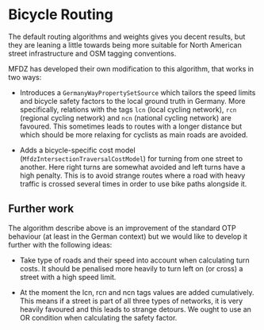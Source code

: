 # Bicycle Routing

The default routing algorithms and weights gives you decent results, but they are leaning a little towards being
more suitable for North American street infrastructure and OSM tagging conventions.

MFDZ has developed their own modification to this algorithm, that works in two ways:

 - Introduces a `GermanyWayPropertySetSource` which tailors the speed limits and bicycle safety factors to the local
   ground truth in Germany. More specifically, relations with the tags `lcn` (local cycling network), `rcn` (regional 
   cycling network) and `ncn` (national cycling network) are favoured. This sometimes leads to routes with a longer
   distance but which should be more relaxing for cyclists as main roads are avoided.
   
 - Adds a bicycle-specific cost model (`MfdzIntersectionTraversalCostModel`) for turning from one street to another.
   Here right turns are somewhat avoided and left turns have a high penalty. This is to avoid strange routes where a
   road with heavy traffic is crossed several times in order to use bike paths alongside it.
   
 ## Further work
 
 The algorithm describe above is an improvement of the standard OTP behaviour (at least in the German context) but we
 would like to develop it further with the following ideas:
 
  - Take type of roads and their speed into account when calculating turn costs. It should be penalised more heavily to
    turn left on (or cross) a street with a high speed limit.
    
  - At the moment the lcn, rcn and ncn tags values are added cumulatively. This means if a street is part of all three
    types of networks, it is very heavily favoured and this leads to strange detours. We ought to use an OR condition
    when calculating the safety factor.

